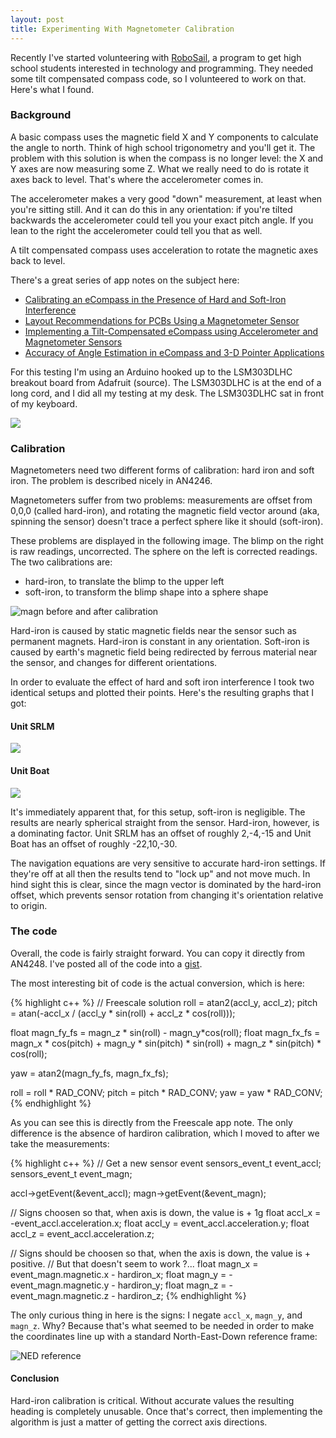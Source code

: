 ```yaml
---
layout: post
title: Experimenting With Magnetometer Calibration
---
```


Recently I've started volunteering with [RoboSail](http://www.robosail.org/), a program to get high school students interested in technology and programming. They needed some tilt compensated compass code, so I volunteered to work on that. Here's what I found.

<!--endexcerpt-->

### Background

A basic compass uses the magnetic field X and Y components to calculate the angle to north. Think of high school trigonometry and you'll get it. The problem with this solution is when the compass is no longer level: the X and Y axes are now measuring some Z. What we really need to do is rotate it axes back to level. That's where the accelerometer comes in.

The accelerometer makes a very good "down" measurement, at least when you're sitting still. And it can do this in any orientation: if you're tilted backwards the accelerometer could tell you your exact pitch angle. If you lean to the right the accelerometer could tell you that as well.

A tilt compensated compass uses acceleration to rotate the magnetic axes back to level.

There's a great series of app notes on the subject here:

* [Calibrating an eCompass in the Presence of Hard and Soft-Iron Interference](http://www.freescale.com/files/sensors/doc/app_note/AN4246.pdf)
* [Layout Recommendations for PCBs Using a Magnetometer Sensor](http://www.freescale.com/files/sensors/doc/app_note/AN4247.pdf)
* [Implementing a Tilt-Compensated eCompass using Accelerometer and Magnetometer Sensors](http://www.freescale.com/files/sensors/doc/app_note/AN4248.pdf)
* [Accuracy of Angle Estimation in eCompass and 3-D Pointer Applications](http://www.freescale.com/files/sensors/doc/app_note/AN4249.pdf)

For this testing I'm using an Arduino hooked up to the LSM303DLHC breakout board from Adafruit (source). The LSM303DLHC is at the end of a long cord, and I did all my testing at my desk. The LSM303DLHC sat in front of my keyboard.

![](/public/images/2014/09/16/arduino_hardware.jpg)

### Calibration

Magnetometers need two different forms of calibration: hard iron and soft iron. The problem is described nicely in AN4246.

Magnetometers suffer from two problems: measurements are offset from 0,0,0 (called hard-iron), and rotating the magnetic field vector around (aka, spinning the sensor) doesn't trace a perfect sphere like it should (soft-iron).

These problems are displayed in the following image. The blimp on the right is raw readings, uncorrected. The sphere on the left is corrected readings. The two calibrations are:

* hard-iron, to translate the blimp to the upper left
* soft-iron, to transform the blimp shape into a sphere shape

![magn before and after calibration](/public/images/2014/09/16/magn_calibration.png "(image from page 11 of AN4246)")


Hard-iron is caused by static magnetic fields near the sensor such as permanent magnets. Hard-iron is constant in any orientation. Soft-iron is caused by earth's magnetic field being redirected by ferrous material near the sensor, and changes for different orientations.

In order to evaluate the effect of hard and soft iron interference I took two identical setups and plotted their points. Here's the resulting graphs that I got:

#### Unit SRLM

![](/public/images/2014/09/16/magn_srlm_unit.png)

#### Unit Boat

![](/public/images/2014/09/16/magn_boat_unit.png)

It's immediately apparent that, for this setup, soft-iron is negligible. The results are nearly spherical straight from the sensor. Hard-iron, however, is a dominating factor. Unit SRLM has an offset of roughly 2,-4,-15 and Unit Boat has an offset of roughly -22,10,-30.

The navigation equations are very sensitive to accurate hard-iron settings. If they're off at all then the results tend to "lock up" and not move much. In hind sight this is clear, since the magn vector is dominated by the hard-iron offset, which prevents sensor rotation from changing it's orientation relative to origin.

### The code

Overall, the code is fairly straight forward. You can copy it directly from AN4248. I've posted all of the code into a [gist](https://gist.github.com/srlm-io/fafee8feed8bd5661266).

The most interesting bit of code is the actual conversion, which is here:

{% highlight c++ %}
// Freescale solution
roll = atan2(accl_y, accl_z);
pitch = atan(-accl_x / (accl_y * sin(roll) + accl_z * cos(roll)));

float magn_fy_fs = magn_z * sin(roll) - magn_y*cos(roll);
float magn_fx_fs = magn_x * cos(pitch) + magn_y * sin(pitch) * sin(roll) + magn_z * sin(pitch) * cos(roll);

yaw = atan2(magn_fy_fs, magn_fx_fs);

roll = roll * RAD_CONV;
pitch = pitch * RAD_CONV;
yaw = yaw * RAD_CONV;
{% endhighlight %}

As you can see this is directly from the Freescale app note. The only difference is the absence of hardiron calibration, which I moved to after we take the measurements:

{% highlight c++ %}
// Get a new sensor event
sensors_event_t event_accl;
sensors_event_t event_magn;

accl->getEvent(&event_accl);
magn->getEvent(&event_magn);

// Signs choosen so that, when axis is down, the value is + 1g
float accl_x = -event_accl.acceleration.x;
float accl_y = event_accl.acceleration.y;
float accl_z = event_accl.acceleration.z;

// Signs should be choosen so that, when the axis is down, the value is + positive.
// But that doesn't seem to work ?...
float magn_x = event_magn.magnetic.x - hardiron_x;
float magn_y = -event_magn.magnetic.y - hardiron_y;
float magn_z = -event_magn.magnetic.z - hardiron_z;
{% endhighlight %}

The only curious thing in here is the signs: I negate `accl_x`, `magn_y`, and `magn_z`. Why? Because that's what seemed to be needed in order to make the coordinates line up with a standard North-East-Down reference frame:

![NED reference](http://www.chrobotics.com/wp-content/uploads/2012/11/Inertial-Frame.png)

#### Conclusion

Hard-iron calibration is critical. Without accurate values the resulting heading is completely unusable. Once that's correct, then implementing the algorithm is just a matter of getting the correct axis directions.
